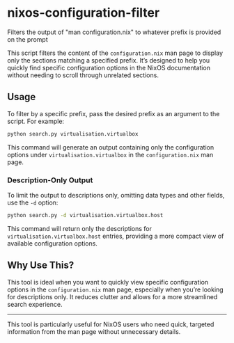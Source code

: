 # nixos-configuration-filter

Filters the output of "man configuration.nix" to whatever prefix is provided on the prompt

This script filters the content of the `configuration.nix` man page to display only the sections matching a specified prefix. It’s designed to help you quickly find specific configuration options in the NixOS documentation without needing to scroll through unrelated sections.

## Usage

To filter by a specific prefix, pass the desired prefix as an argument to the script. For example:

```bash
python search.py virtualisation.virtualbox
```

This command will generate an output containing only the configuration options under `virtualisation.virtualbox` in the `configuration.nix` man page.

### Description-Only Output

To limit the output to descriptions only, omitting data types and other fields, use the `-d` option:

```bash
python search.py -d virtualisation.virtualbox.host
```

This command will return only the descriptions for `virtualisation.virtualbox.host` entries, providing a more compact view of available configuration options.

## Why Use This?

This tool is ideal when you want to quickly view specific configuration options in the `configuration.nix` man page, especially when you’re looking for descriptions only. It reduces clutter and allows for a more streamlined search experience.

---

This tool is particularly useful for NixOS users who need quick, targeted information from the man page without unnecessary details.

